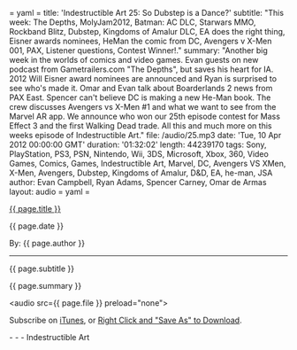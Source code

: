 = yaml =
title: 'Indestructible Art 25: So Dubstep is a Dance?'
subtitle: "This week: The Depths, MolyJam2012, Batman: AC DLC, Starwars MMO, Rockband Blitz, Dubstep, Kingdoms of Amalur DLC, EA does the right thing, Eisner awards nominees, HeMan the comic from DC, Avengers v X-Men 001, PAX, Listener questions, Contest Winner!."
summary: "Another big week in the worlds of comics and video games. Evan guests on new podcast from Gametrailers.com \"The Depths\", but saves his heart for IA. 2012 Will Eisner award nominees are announced and Ryan is surprised to see who's made it. Omar and Evan talk about Boarderlands 2 news from PAX East.  Spencer can't believe DC is making a new He-Man book. The crew discusses Avengers vs X-Men #1 and what we want to see from the Marvel AR app. We announce who won our 25th episode contest for Mass Effect 3 and the first Walking Dead trade. All this and much more on this weeks episode of Indestructible Art."
file: /audio/25.mp3
date: 'Tue, 10 Apr 2012 00:00:00 GMT'
duration: '01:32:02'
length: 44239170
tags: Sony, PlayStation, PS3, PSN, Nintendo, Wii, 3DS, Microsoft, Xbox, 360, Video Games, Comics, Games, Indestructible Art, Marvel, DC, Avengers VS XMen, X-Men, Avengers, Dubstep, Kingdoms of Amalur, D&D, EA, he-man, JSA
author: Evan Campbell, Ryan Adams, Spencer Carney, Omar de Armas
layout: audio
= yaml =

<a href="{{ page.url }}" class='postTitleLink'><p class='postTitle'>{{ page.title }}</p></a>
<p class='postPublished'>{{ page.date }}</p>
<p class='postAuthor'>By: {{ page.author }}</p>
<hr>
<p class='podcastSummary'>{{ page.subtitle }}</p>

<p class='podcastSummary'>{{ page.summary }}</p>

<audio src={{ page.file }} preload="none"></audio>
<p class='subLinks'>Subscribe on <a href='http://bit.ly/iapodcast'>iTunes</a>, or <a href={{ page.file }}>Right Click and "Save As" to Download</a>.</p>
- - -
Indestructible Art

